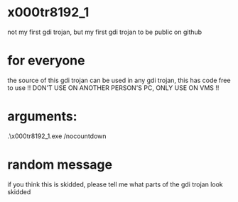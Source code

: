 # x000tr8192_1
not my first gdi trojan, but my first gdi trojan to be public on github

# for everyone
the source of this gdi trojan can be used in any gdi trojan, this has code free to use
!! DON'T USE ON ANOTHER PERSON'S PC, ONLY USE ON VMS !!

# arguments:
.\x000tr8192_1.exe /nocountdown

# random message
if you think this is skidded, please tell me what parts of the gdi trojan look skidded
